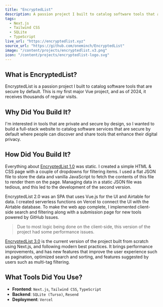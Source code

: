 ```yaml
---
title: "EncryptedList"
description: A passion project I built to catalog software tools that are secure by design
tags:
  - Next.js
  - Tailwind CSS
  - SQLite
  - TypeScript
live_url: "https://encryptedlist.xyz"
source_url: "https://github.com/oneminch/EncryptedList"
image: "/content/projects/encryptedlist.v3.png"
icon: "/content/projects/encryptedlist-logo.svg"
---
```


## What is EncryptedList?

EncryptedList is a passion project I built to catalog software tools that are secure by default. This is my first major Vue project, and as of 2024, it receives thousands of regular visits.

## Why Did You Build It?

I'm interested in tools that are private and secure by design, so I wanted to build a full-stack website to catalog software services that are secure by default where people can discover and share tools that enhance their digital privacy.

## How Did You Build It?

Everything about [EncryptedList 1.0](https://github.com/oneminch/EncryptedList/tree/v1/) was static. I created a simple HTML & CSS page with a couple of dropdowns for filtering items. I used a flat JSON file to store the data and vanilla JavaScript to fetch the contents of this file to render them on the page. Managing data in a static JSON file was tedious, and this led to the development of the second version.

EncryptedList 2.0 was an SPA that uses Vue.js for the UI and Airtable for data. I created serverless functions on Vercel to connect the UI with the Airtable database. To make the web app complete, I implemented client-side search and filtering along with a submission page for new tools powered by GitHub Issues.

> Due to most logic being done on the client-side, this version of the project had some performance issues.

[EncryptedList 3.0](https://encryptedlist.xyz/) is the current version of the project built from scratch using Next.js, and following modern best practices. It brings performance improvements, and has new features that improve the user experience such as pagination, optimized search and sorting, and features suggested by users such as multi-tag filtering.

## What Tools Did You Use?

- **Frontend**: `Next.js`, `Tailwind CSS`, `TypeScript`
- **Backend**: `SQLite (Turso)`, `Resend`
- **Deployment**: `Vercel`

